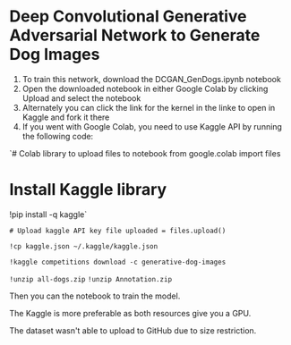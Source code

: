 # Deep Convolutional Generative Adversarial Network to Generate Dog Images

1. To train this network, download the DCGAN_GenDogs.ipynb notebook
2. Open the downloaded notebook in either Google Colab by clicking Upload and select the notebook 
3. Alternately you can click the link for the kernel in the linke to open in Kaggle and fork it there
4. If you went with Google Colab, you need to use Kaggle API by running the following code:
 
`# Colab library to upload files to notebook
from google.colab import files

# Install Kaggle library
!pip install -q kaggle`

`# Upload kaggle API key file
uploaded = files.upload()`

`!cp kaggle.json ~/.kaggle/kaggle.json`

`!kaggle competitions download -c generative-dog-images`

`!unzip all-dogs.zip`
`!unzip Annotation.zip`

Then you can the notebook to train the model.

The Kaggle is more preferable as both resources give you a GPU. 

The dataset wasn't able to upload to GitHub due to size restriction. 


